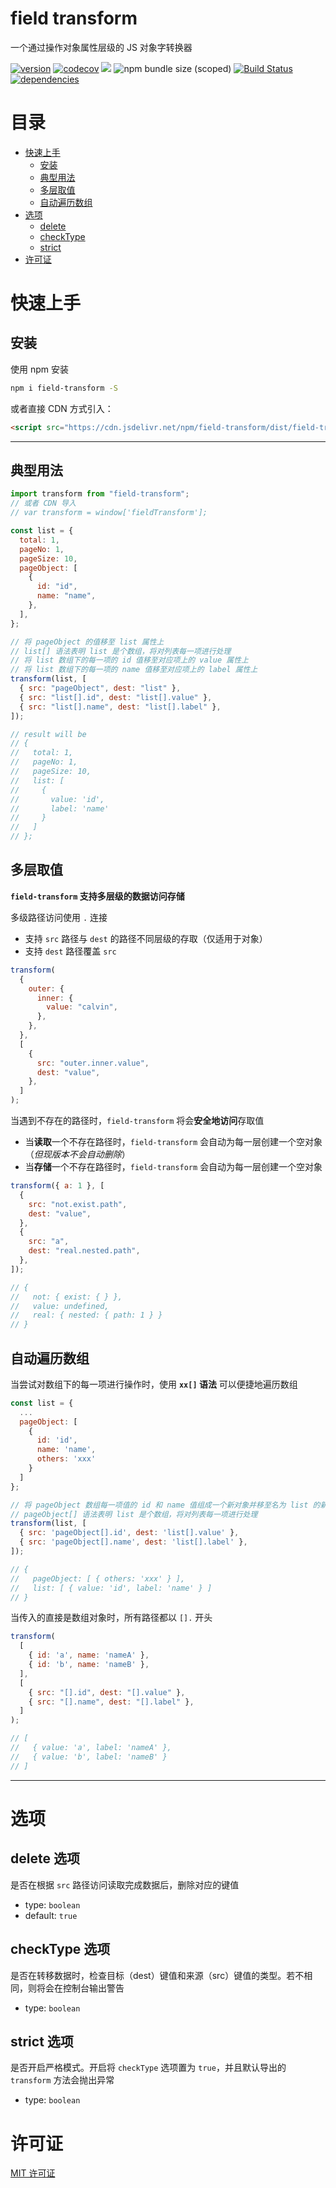 # field transform

一个通过操作对象属性层级的 JS 对象字转换器

[![version](https://img.shields.io/npm/v/field-transform.svg)](https://www.npmjs.com/package/field-transform)
[![codecov](https://codecov.io/gh/CalvinVon/axios-api-module/branch/master/graph/badge.svg)](https://codecov.io/gh/CalvinVon/axios-api-module)
[![](https://img.shields.io/npm/dt/field-transform.svg)](https://github.com/CalvinVon/axios-api-module)
![npm bundle size (scoped)](https://img.shields.io/bundlephobia/min/field-transform)
[![Build Status](https://travis-ci.org/CalvinVon/axios-api-module.svg?branch=master)](https://travis-ci.org/CalvinVon/axios-api-module)
[![dependencies](https://img.shields.io/david/CalvinVon/field-transform.svg)](https://www.npmjs.com/package/field-transform)


# 目录

- [快速上手](#快速上手)
  - [安装](#安装)
  - [典型用法](#典型用法)
  - [多层取值](#多层取值)
  - [自动遍历数组](#自动遍历数组)
- [选项](#选项)
  - [delete](#delete-选项)
  - [checkType](#checkType-选项)
  - [strict](#strict-选项)
- [许可证](#许可证)

# 快速上手

## 安装

使用 npm 安装

```bash
npm i field-transform -S
```

或者直接 CDN 方式引入：

```html
<script src="https://cdn.jsdelivr.net/npm/field-transform/dist/field-transform.min.js"></script>
```

---

## 典型用法

```js
import transform from "field-transform";
// 或者 CDN 导入
// var transform = window['fieldTransform'];

const list = {
  total: 1,
  pageNo: 1,
  pageSize: 10,
  pageObject: [
    {
      id: "id",
      name: "name",
    },
  ],
};

// 将 pageObject 的值移至 list 属性上
// list[] 语法表明 list 是个数组，将对列表每一项进行处理
// 将 list 数组下的每一项的 id 值移至对应项上的 value 属性上
// 将 list 数组下的每一项的 name 值移至对应项上的 label 属性上
transform(list, [
  { src: "pageObject", dest: "list" },
  { src: "list[].id", dest: "list[].value" },
  { src: "list[].name", dest: "list[].label" },
]);

// result will be
// {
//   total: 1,
//   pageNo: 1,
//   pageSize: 10,
//   list: [
//     {
//       value: 'id',
//       label: 'name'
//     }
//   ]
// };
```

## 多层取值

**`field-transform` 支持多层级的数据访问存储**

多级路径访问使用 `.` 连接

- 支持 `src` 路径与 `dest` 的路径不同层级的存取（仅适用于对象）
- 支持 `dest` 路径覆盖 `src`

```js
transform(
  {
    outer: {
      inner: {
        value: "calvin",
      },
    },
  },
  [
    {
      src: "outer.inner.value",
      dest: "value",
    },
  ]
);
```

当遇到不存在的路径时，`field-transform` 将会**安全地访问**存取值

- 当**读取**一个不存在路径时，`field-transform` 会自动为每一层创建一个空对象（_但现版本不会自动删除_）
- 当**存储**一个不存在路径时，`field-transform` 会自动为每一层创建一个空对象

```js
transform({ a: 1 }, [
  {
    src: "not.exist.path",
    dest: "value",
  },
  {
    src: "a",
    dest: "real.nested.path",
  },
]);

// {
//   not: { exist: { } },
//   value: undefined,
//   real: { nested: { path: 1 } }
// }
```

## 自动遍历数组

当尝试对数组下的每一项进行操作时，使用 **`xx[]` 语法** 可以便捷地遍历数组

```js
const list = {
  ...
  pageObject: [
    {
      id: 'id',
      name: 'name',
      others: 'xxx'
    }
  ]
};

// 将 pageObject 数组每一项值的 id 和 name 值组成一个新对象并移至名为 list 的新数组的每一项
// pageObject[] 语法表明 list 是个数组，将对列表每一项进行处理
transform(list, [
  { src: 'pageObject[].id', dest: 'list[].value' },
  { src: 'pageObject[].name', dest: 'list[].label' },
]);

// {
//   pageObject: [ { others: 'xxx' } ],
//   list: [ { value: 'id', label: 'name' } ]
// }
```

当传入的直接是数组对象时，所有路径都以 `[].` 开头

```js
transform(
  [
    { id: 'a', name: 'nameA' },
    { id: 'b', name: 'nameB' },
  ],
  [
    { src: "[].id", dest: "[].value" },
    { src: "[].name", dest: "[].label" },
  ]
);

// [
//   { value: 'a', label: 'nameA' },
//   { value: 'b', label: 'nameB' }
// ]
```

---
# 选项

## delete 选项
是否在根据 `src` 路径访问读取完成数据后，删除对应的键值
- type: `boolean`
- default: `true`

## checkType 选项
是否在转移数据时，检查目标（dest）键值和来源（src）键值的类型。若不相同，则将会在控制台输出警告
- type: `boolean`

## strict 选项
是否开启严格模式。开启将 `checkType` 选项置为 `true`，并且默认导出的 `transform` 方法会抛出异常
- type: `boolean`


# 许可证

[MIT 许可证](./LICENSE)
